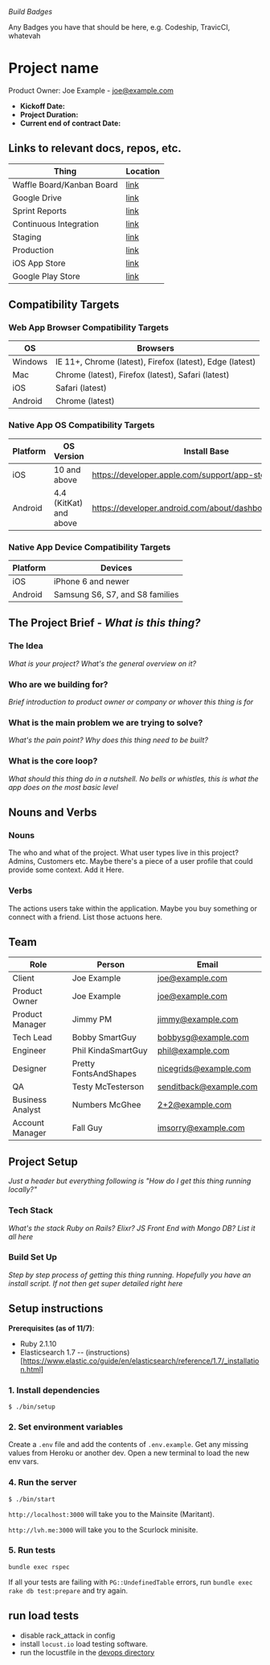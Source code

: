 _Build Badges_

Any Badges you have that should be here, e.g. Codeship, TravicCI, whatevah

# Project name
Product Owner: Joe Example - joe@example.com
* **Kickoff Date:**
* **Project Duration:**
* **Current end of contract Date:**

## Links to relevant docs, repos, etc.
Thing | Location
--- | ---
Waffle Board/Kanban Board | [link]()
Google Drive | [link]()
Sprint Reports | [link]()
Continuous Integration | [link]()
Staging | [link]()
Production | [link]()
iOS App Store | [link]()
Google Play Store | [link]()

## Compatibility Targets
### Web App Browser Compatibility Targets

OS | Browsers
--- | ---
Windows | IE 11+, Chrome (latest), Firefox (latest), Edge (latest)
Mac | Chrome (latest), Firefox (latest), Safari (latest)
iOS | Safari (latest)
Android | Chrome (latest)

### Native App OS Compatibility Targets

Platform | OS Version | Install Base
--- | --- | ---
iOS | 10 and above | https://developer.apple.com/support/app-store/
Android | 4.4 (KitKat) and above | https://developer.android.com/about/dashboards/index.html

### Native App Device Compatibility Targets

Platform | Devices
--- | ---
iOS | iPhone 6 and newer
Android | Samsung S6, S7, and S8 families

## The Project Brief - _What is this thing?_

### The Idea
_What is your project? What's the general overview on it?_

### Who are we building for?
_Brief introduction to product owner or company or whover this thing is for_

### What is the main problem we are trying to solve?
_What's the pain point? Why does this thing need to be built?_

### What is the core loop?
_What should this thing do in a nutshell. No bells or whistles, this is what the app does on the most basic level_

## Nouns and Verbs
### Nouns
The who and what of the project. What user types live in this project? Admins, Customers etc. Maybe there's a piece of a user profile that could provide some context. Add it Here. 

### Verbs
The actions users take within the application. Maybe you buy something or connect with a friend. List those actuons here. 

## Team

Role | Person | Email
---- | --- | ---
Client | Joe Example | joe@example.com |
Product Owner | Joe Example | joe@example.com |
Product Manager | Jimmy PM | jimmy@example.com |
Tech Lead | Bobby SmartGuy | bobbysg@example.com |
Engineer | Phil KindaSmartGuy | phil@example.com |
Designer | Pretty FontsAndShapes | nicegrids@example.com |
QA | Testy McTesterson | senditback@example.com |
Business Analyst | Numbers McGhee | 2+2@example.com |
Account Manager | Fall Guy | imsorry@example.com |

## Project Setup
_Just a header but everything following is "How do I get this thing running locally?"_

### Tech Stack
_What's the stack Ruby on Rails? Elixr? JS Front End with Mongo DB? List it all here_

### Build Set Up
_Step by step process of getting this thing running. Hopefully you have an install script. If not then get super detailed right here_

## Setup instructions

**Prerequisites (as of 11/7)**:
- Ruby 2.1.10
- Elasticsearch 1.7 -- (instructions)[https://www.elastic.co/guide/en/elasticsearch/reference/1.7/_installation.html]

### 1. Install dependencies

`$ ./bin/setup`

### 2. Set environment variables

Create a `.env` file and add the contents of `.env.example`. Get any missing values from Heroku or another dev. Open a new terminal to load the new env vars.

### 4. Run the server

```
$ ./bin/start
```

`http://localhost:3000` will take you to the Mainsite (Maritant).

`http://lvh.me:3000` will take you to the Scurlock minisite.

### 5. Run tests

```
bundle exec rspec
```

If all your tests are failing with `PG::UndefinedTable` errors, run `bundle exec rake db test:prepare` and try again.

## run load tests

 - disable rack_attack in config
 - install `locust.io` load testing software.
 - run the locustfile in the [devops directory](devops/locustfile.py)
